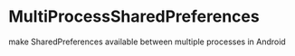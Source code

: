 # MultiProcessSharedPreferences
make SharedPreferences available between multiple processes in Android
